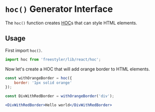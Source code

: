 # `hoc()` Generator Interface

The `hoc()` function creates [HOC](https://mailonline.github.io/libreact/en/Introduction.html#hoc)s that can style HTML elements.


## Usage

First import `hoc()`.

```js
import hoc from 'freestyler/lib/react/hoc';
```

Now let's create a HOC that will add orange border to HTML elements.

```jsx
const withOrangeBorder = hoc({
    border: '1px solid orange'
});

const DivWithRedBorder = withOrangeBorder('div');

<DivWithRedBorder>Hello world</DivWithRedBorder>
```
